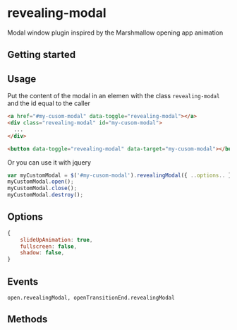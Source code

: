 # revealing-modal
Modal window plugin inspired by the Marshmallow opening app animation

## Getting started

## Usage

Put the content of the modal in an elemen with the class `revealing-modal` and the id equal to the caller
```html
<a href="#my-cusom-modal" data-toggle="revealing-modal"></a>
<div class="revealing-modal" id="my-cusom-modal">
  ...
</div>
```


```html
<button data-toggle="revealing-modal" data-target="my-cusom-modal"></button>
```


Or you can use it with jquery
```js
var myCustomModal = $('#my-cusom-modal').revealingModal({ ..options.. });
myCustomModal.open();
myCustomModal.close();
myCustomModal.destroy();
```

## Options
```js
{
    slideUpAnimation: true,
    fullscreen: false,
    shadow: false,
}

```


## Events
`open.revealingModal, openTransitionEnd.revealingModal`

## Methods